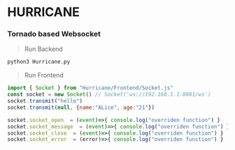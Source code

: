 # HURRICANE

### Tornado based Websocket

> Run Backend
```bash
python3 Hurricane.py
```

> Run Frontend
```javascript
import { Socket } from "Hurricane/Frontend/Socket.js"
const socket = new Socket() // Socket('ws://192.168.1.1:8081/ws') 
socket.transmit("hello")
socket.transmit(null, {name:"ALice", age:"21"})

socket.socket_open  = (event)=>{ console.log("overriden function") } 
socket.socket_message  = (event)=>{ console.log("overriden function") } 
socket.socket_close  = (event)=>{ console.log("overriden function") } 
socket.socket_error  = (error)=>{ console.log("overriden function") } 

```